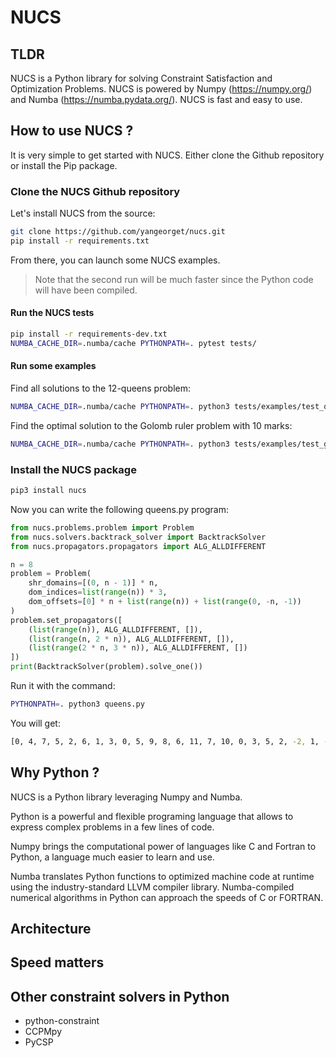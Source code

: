 # NUCS

## TLDR
NUCS is a Python library for solving Constraint Satisfaction and Optimization Problems.
NUCS is powered by Numpy (https://numpy.org/) and Numba (https://numba.pydata.org/).
NUCS is fast and easy to use.


## How to use NUCS ?
It is very simple to get started with NUCS.
Either clone the Github repository or install the Pip package.

### Clone the NUCS Github repository
Let's install NUCS from the source:
```bash
git clone https://github.com/yangeorget/nucs.git
pip install -r requirements.txt
```

From there, you can launch some NUCS examples.  

> Note that the second run will be much faster since the Python code will have been compiled.

#### Run the NUCS tests
```bash
pip install -r requirements-dev.txt
NUMBA_CACHE_DIR=.numba/cache PYTHONPATH=. pytest tests/
```

#### Run some examples
Find all solutions to the 12-queens problem:
```bash
NUMBA_CACHE_DIR=.numba/cache PYTHONPATH=. python3 tests/examples/test_queens.py -n 12
```

Find the optimal solution to the Golomb ruler problem with 10 marks:
```bash
NUMBA_CACHE_DIR=.numba/cache PYTHONPATH=. python3 tests/examples/test_golomb.py -n 10
```

### Install the NUCS package
```bash
pip3 install nucs
````
Now you can write the following queens.py program:
```python
from nucs.problems.problem import Problem
from nucs.solvers.backtrack_solver import BacktrackSolver
from nucs.propagators.propagators import ALG_ALLDIFFERENT

n = 8
problem = Problem(
    shr_domains=[(0, n - 1)] * n, 
    dom_indices=list(range(n)) * 3, 
    dom_offsets=[0] * n + list(range(n)) + list(range(0, -n, -1))
)
problem.set_propagators([
    (list(range(n)), ALG_ALLDIFFERENT, []), 
    (list(range(n, 2 * n)), ALG_ALLDIFFERENT, []), 
    (list(range(2 * n, 3 * n)), ALG_ALLDIFFERENT, [])
])
print(BacktrackSolver(problem).solve_one())
```
Run it with the command:
```bash
PYTHONPATH=. python3 queens.py
```
You will get:
```bash
[0, 4, 7, 5, 2, 6, 1, 3, 0, 5, 9, 8, 6, 11, 7, 10, 0, 3, 5, 2, -2, 1, -5, -4]
```

## Why Python ?
NUCS is a Python library leveraging Numpy and Numba.

Python is a powerful and flexible programing language that allows to express complex problems in a few lines of code.

Numpy brings the computational power of languages like C and Fortran to Python, a language much easier to learn and use.

Numba translates Python functions to optimized machine code at runtime using the industry-standard LLVM compiler library. 
Numba-compiled numerical algorithms in Python can approach the speeds of C or FORTRAN.

## Architecture

## Speed matters

## Other constraint solvers in Python
- python-constraint 
- CCPMpy
- PyCSP